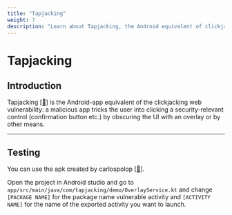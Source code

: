 ```yaml
---
title: "Tapjacking"
weight: 7
description: "Learn about Tapjacking, the Android equivalent of clickjacking. Understand how this vulnerability tricks users and find resources for testing and preventing Tapjacking attacks."
---
```


# Tapjacking

## Introduction

Tapjacking \[[🔗](https://developer.android.com/privacy-and-security/risks/tapjacking)] is the Android-app equivalent of the clickjacking web vulnerability: a malicious app tricks the user into clicking a security-relevant control (confirmation button etc.) by obscuring the UI with an overlay or by other means.

---

## Testing

You can use the apk created by carlospolop \[[🔗](https://github.com/carlospolop/Tapjacking-ExportedActivity)].

Open the project in Android studio and go to `app/src/main/java/com/tapjacking/demo/OverlayService.kt` and change `[PACKAGE NAME]` for the package name vulnerable activity and `[ACTIVITY NAME]` for the name of the exported activity you want to launch.
